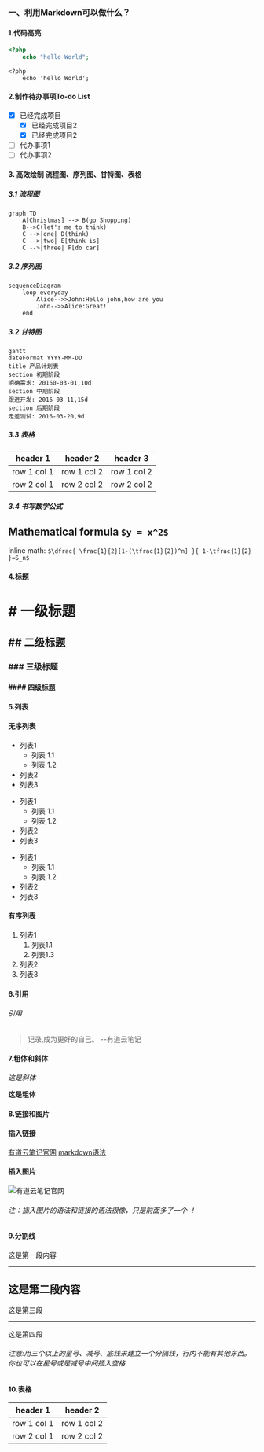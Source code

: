 ###    一、利用Markdown可以做什么？

#### 1.代码高亮
```php 
<?php 
    echo "hello World";
```
    <?php
        echo 'hello World';
    
#### 2.制作待办事项To-do List
- [x] 已经完成项目
     - [x] 已经完成项目2
     - [x] 已经完成项目2
- [ ] 代办事项1
- [ ] 代办事项2

#### 3. 高效绘制 流程图、序列图、甘特图、表格
##### 3.1 流程图
```
graph TD
    A[Christmas] --> B(go Shopping)
    B-->C(let's me to think)
    C -->|one| D(think) 
    C -->|two| E[think is]
    C -->|three| F[do car]
```
##### 3.2 序列图

```
sequenceDiagram
    loop everyday
        Alice-->>John:Hello john,how are you
        John-->>Alice:Great!
    end
```

##### 3.2 甘特图
```
gantt
dateFormat YYYY-MM-DD
title 产品计划表
section 初期阶段
明确需求: 20160-03-01,10d
section 中期阶段
跟进开发: 2016-03-11,15d
section 后期阶段
走差测试: 2016-03-20,9d
```
##### 3.3 表格

header 1 | header 2 | header 3
---|---|---
row 1 col 1 | row 1 col 2 | row 1 col 2
row 2 col 1 | row 2 col 2 | row 2 col 2

##### 3.4 书写数学公式

## Mathematical formula `$y = x^2$`
Inline math: 
`$\dfrac{ \frac{1}{2}[1-(\tfrac{1}{2})^n] }{ 1-\tfrac{1}{2} }=S_n$`

#### 4.标题
# # 一级标题
## ## 二级标题
### ### 三级标题
#### #### 四级标题

#### 5.列表
#### 无序列表 
- 列表1
    - 列表 1.1
    - 列表 1.2
- 列表2
- 列表3

* 列表1
    * 列表 1.1
    * 列表 1.2
* 列表2
* 列表3

+ 列表1
    + 列表 1.1
    + 列表 1.2
+ 列表2
+ 列表3
 
#### 有序列表
1. 列表1
    1. 列表1.1
    2. 列表1.3
2. 列表2
3. 列表3

#### 6.引用
###### 引用
> 记录,成为更好的自己。 --有道云笔记

#### 7.粗体和斜体
*这是斜体*

**这是粗体**

#### 8.链接和图片
#### 插入链接
[有道云笔记官网](http://youdaoyun.com)
[markdown语法](https://www.appinn.com/markdown/)
#### 插入图片
![有道云笔记官网](http://tb.himg.baidu.com/sys/portrait/item/1043e69c89e98193e4ba91e7ac94e8aeb0e5b08fe7bc965e56)
###### 注：插入图片的语法和链接的语法很像，只是前面多了一个 ！

#### 9.分割线

这是第一段内容
***
这是第二段内容
---
这是第三段
___
这是第四段
###### 注意:用三个以上的星号、减号、底线来建立一个分隔线，行内不能有其他东西。你也可以在星号或是减号中间插入空格

#### 10.表格

header 1 | header 2
---|---
row 1 col 1 | row 1 col 2
row 2 col 1 | row 2 col 2

